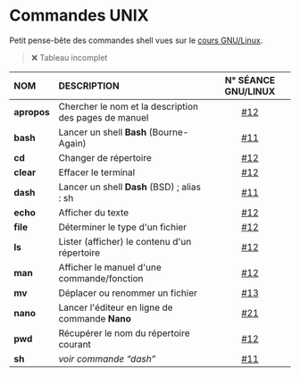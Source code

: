 # Commandes UNIX

Petit pense-bête des commandes shell vues sur le [cours GNU/Linux](https://www.youtube.com/playlist?list=PLrSOXFDHBtfHKxuz6NySItyf4iSEcTw97).

> ❌ Tableau incomplet


|NOM|DESCRIPTION|N° SÉANCE GNU/LINUX|
|:--|:--|:--:|
|**apropos**|Chercher le nom et la description des pages de manuel|[#12](https://www.youtube.com/watch?v=9xpItgaWVso)|
|**bash**|Lancer un shell **Bash** (Bourne-Again)|[#11](https://www.youtube.com/watch?v=DQeBbPsGoHY)|
|**cd**|Changer de répertoire|[#12](https://www.youtube.com/watch?v=9xpItgaWVso)|
|**clear**|Effacer le terminal|[#12](https://www.youtube.com/watch?v=9xpItgaWVso)|
|**dash**|Lancer un shell **Dash** (BSD) ; alias : sh|[#11](https://www.youtube.com/watch?v=DQeBbPsGoHY)|
|**echo**|Afficher du texte|[#12](https://www.youtube.com/watch?v=9xpItgaWVso)|
|**file**|Déterminer le type d'un fichier|[#12](https://www.youtube.com/watch?v=9xpItgaWVso)|
|**ls**|Lister (afficher) le contenu d'un répertoire|[#12](https://www.youtube.com/watch?v=9xpItgaWVso)|
|**man**|Afficher le manuel d'une commande/fonction|[#12](https://www.youtube.com/watch?v=9xpItgaWVso)|
|**mv**|Déplacer ou renommer un fichier|[#13](https://www.youtube.com/watch?v=iIIE3s0FuiQ)|
|**nano**|Lancer l'éditeur en ligne de commande **Nano**|[#21](https://www.youtube.com/watch?v=5IPkSVEYnXw)|
|**pwd**|Récupérer le nom du répertoire courant|[#12](https://www.youtube.com/watch?v=9xpItgaWVso)|
|**sh**|_voir commande “dash”_|[#11](https://www.youtube.com/watch?v=DQeBbPsGoHY)|
